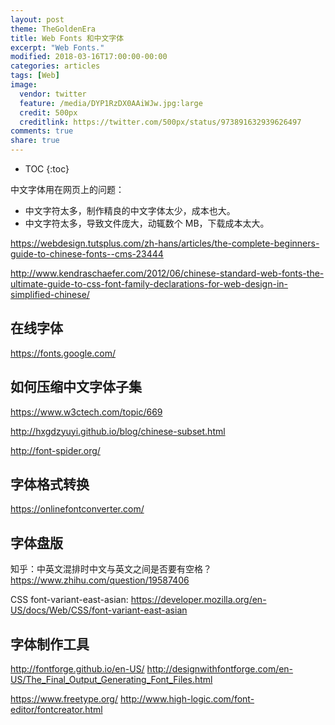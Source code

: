 ```yaml
---
layout: post
theme: TheGoldenEra
title: Web Fonts 和中文字体
excerpt: "Web Fonts."
modified: 2018-03-16T17:00:00-00:00
categories: articles
tags: [Web]
image:
  vendor: twitter
  feature: /media/DYP1RzDX0AAiWJw.jpg:large
  credit: 500px
  creditlink: https://twitter.com/500px/status/973891632939626497
comments: true
share: true
---
```


* TOC
{:toc}

中文字体用在网页上的问题：
* 中文字符太多，制作精良的中文字体太少，成本也大。
* 中文字符太多，导致文件庞大，动辄数个 MB，下载成本太大。

https://webdesign.tutsplus.com/zh-hans/articles/the-complete-beginners-guide-to-chinese-fonts--cms-23444

http://www.kendraschaefer.com/2012/06/chinese-standard-web-fonts-the-ultimate-guide-to-css-font-family-declarations-for-web-design-in-simplified-chinese/

## 在线字体
https://fonts.google.com/


## 如何压缩中文字体子集
https://www.w3ctech.com/topic/669

http://hxgdzyuyi.github.io/blog/chinese-subset.html

http://font-spider.org/

## 字体格式转换
https://onlinefontconverter.com/


## 字体盘版
知乎：中英文混排时中文与英文之间是否要有空格？
https://www.zhihu.com/question/19587406

CSS font-variant-east-asian:
https://developer.mozilla.org/en-US/docs/Web/CSS/font-variant-east-asian


## 字体制作工具
http://fontforge.github.io/en-US/
http://designwithfontforge.com/en-US/The_Final_Output_Generating_Font_Files.html


https://www.freetype.org/
http://www.high-logic.com/font-editor/fontcreator.html
